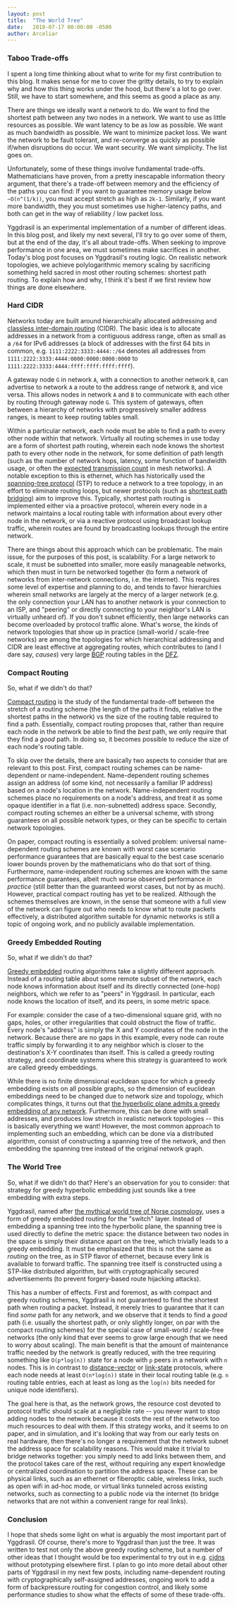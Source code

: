 ```yaml
---
layout: post
title:  "The World Tree"
date:   2018-07-17 00:00:00 -0500
author: Arceliar
---
```


### Taboo Trade-offs

I spent a long time thinking about what to write for my first contribution to this blog.
It makes sense for me to cover the gritty details, to try to explain why and how this thing works under the hood, but there's a lot to go over.
Still, we have to start somewhere, and this seems as good a place as any.

There are things we ideally want a network to do.
We want to find the shortest path between any two nodes in a network.
We want to use as little resources as possible.
We want latency to be as low as possible.
We want as much bandwidth as possible.
We want to minimize packet loss.
We want the network to be fault tolerant, and re-converge as quickly as possible if/when disruptions do occur.
We want security.
We want simplicity.
The list goes on.

Unfortunately, some of these things involve fundamental trade-offs.
Mathematicians have proven, from a pretty inescapable information theory argument, that there's a trade-off between memory and the efficiency of the paths you can find:
If you want to guarantee memory usage below `~O(n^(1/k))`, you must accept stretch as high as `2k-1`.
Similarly, if you want more bandwidth, they you must sometimes use higher-latency paths, and both can get in the way of reliability / low packet loss.

Yggdrasil is an experimental implementation of a number of different ideas.
In this blog post, and likely my next several, I'll try to go over some of them, but at the end of the day, it's all about trade-offs.
When seeking to improve performance in one area, we must sometimes make sacrifices in another.
Today's blog post focuses on Yggdrasil's routing logic.
On realistic network topologies, we achieve polylogarithmic memory scaling by sacrificing something held sacred in most other routing schemes: shortest path routing.
To explain how and why, I think it's best if we first review how things are done elsewhere.

### Hard CIDR

Networks today are built around hierarchically allocated addressing and [classless inter-domain routing](https://en.wikipedia.org/wiki/Classless_Inter-Domain_Routing) (CIDR).
The basic idea is to allocate addresses in a network from a contiguous address range, often as small as a `/64` for IPv6 addresses (a block of addresses with the first 64 bits in common, e.g. `1111:2222:3333:4444::/64` denotes all addresses from `1111:2222:3333:4444:0000:0000:0000:0000` to `1111:2222:3333:4444:ffff:ffff:ffff:ffff`).

A gateway node `G` in network `A`, with a connection to another network `B`, can advertise to network `A` a route to the address range of network `B`, and vice versa.
This allows nodes in network `A` and `B` to communicate with each other by routing through gateway node `G`.
This system of gateways, often between a hierarchy of networks with progressively smaller address ranges, is meant to keep routing tables small.

Within a particular network, each node must be able to find a path to every other node within that network.
Virtually all routing schemes in use today are a form of shortest path routing, wherein each node knows the shortest path to every other node in the network, for some definition of path length (such as the number of network hops, latency, some function of bandwidth usage, or often the [expected transmission count](https://en.wikipedia.org/wiki/Expected_transmission_count) in mesh networks).
A notable exception to this is ethernet, which has historically used the [spanning-tree protocol](https://en.wikipedia.org/wiki/Spanning_Tree_Protocol) (STP) to reduce a network to a tree topology, in an effort to eliminate routing loops, but newer protocols (such as [shortest path bridging](https://en.wikipedia.org/wiki/IEEE_802.1aq)) aim to improve this.
Typically, shortest path routing is implemented either via a proactive protocol, wherein every node in a network maintains a local routing table with information about every other node in the network, or via a reactive protocol using broadcast lookup traffic, wherein routes are found by broadcasting lookups through the entire network.

There are things about this approach which can be problematic.
The main issue, for the purposes of this post, is scalability.
For a large network to scale, it must be subnetted into smaller, more easily manageable networks, which then must in turn be networked together (to form a network of networks from inter-network connections, i.e. the internet).
This requires some level of expertise and planning to do, and tends to favor hierarchies wherein small networks are largely at the mercy of a larger network (e.g. the only connection your LAN has to another network is your connection to an ISP, and "peering" or directly connecting to your neighbor's LAN is virtually unheard of).
If you don't subnet efficiently, then large networks can become overloaded by protocol traffic alone.
What's worse, the kinds of network topologies that show up in practice (small-world / scale-free networks) are among the topologies for which hierarchical addressing and CIDR are least effective at aggregating routes, which contributes to (and I dare say, *causes*) very large [BGP](https://en.wikipedia.org/wiki/Border_Gateway_Protocol) routing tables in the [DFZ](https://en.wikipedia.org/wiki/Default-free_zone).

### Compact Routing

So, what if we didn't do that?

[Compact routing](https://arxiv.org/abs/0708.2309) is the study of the fundamental trade-off between the stretch of a routing scheme (the length of the paths it finds, relative to the shortest paths in the network) vs the size of the routing table required to find a path.
Essentially, compact routing proposes that, rather than require each node in the network be able to find the *best* path, we only require that they find a *good* path.
In doing so, it becomes possible to reduce the size of each node's routing table.

To skip over the details, there are basically two aspects to consider that are relevant to this post.
First, compact routing schemes can be name-dependent or name-independent.
Name-dependent routing schemes assign an address (of some kind, not necessarily a familiar IP address) based on a node's location in the network.
Name-independent routing schemes place no requirements on a node's address, and treat it as some opaque identifier in a flat (i.e. non-subnetted) address space.
Secondly, compact routing schemes an either be a universal scheme, with strong guarantees on all possible network types, or they can be specific to certain network topologies.

On paper, compact routing is essentially a solved problem: universal name-dependent routing schemes are known with worst case scenario performance guarantees that are basically equal to the best case scenario lower bounds proven by the mathematicians who do that sort of thing.
Furthermore, name-independent routing schemes are known with the same performance guarantees, albeit much worse observed performance *in practice* (still better than the guaranteed worst cases, but not by as much).
However, practical compact routing has yet to be realized.
Although the schemes themselves are known, in the sense that someone with a full view of the network can figure out who needs to know what to route packets effectively, a distributed algorithm suitable for dynamic networks is still a topic of ongoing work, and no publicly available implementation.

### Greedy Embedded Routing

So, what if we didn't do that?

[Greedy embedded](https://en.wikipedia.org/wiki/Greedy_embedding) routing algorithms take a slightly different approach.
Instead of a routing table about some remote subset of the network, each node knows information about itself and its directly connected (one-hop) neighbors, which we refer to as "peers" in Yggdrasil.
In particular, each node knows the location of itself, and its peers, in some metric space.

For example: consider the case of a two-dimensional square grid, with no gaps, holes, or other irregularities that could obstruct the flow of traffic.
Every node's "address" is simply the X and Y coordinates of the node in the network.
Because there are no gaps in this example, every node can route traffic simply by forwarding it to any neighbor which is closer to the destination's X-Y coordinates than itself.
This is called a greedy routing strategy, and coordinate systems where this strategy is guaranteed to work are called greedy embeddings.

While there is no finite dimensional euclidean space for which a greedy embedding exists on all possible graphs, so the dimension of euclidean embeddings need to be changed due to network size and topology, which complicates things, it turns out that [the hyperbolic plane admits a greedy embedding of any network](http://www.cs.cornell.edu/~rdk/papers/pgr.pdf).
Furthermore, this can be done with small addresses, and produces low stretch in realistic network topologies -- this is basically everything we want!
However, the most common approach to implementing such an embedding, which can be done via a distributed algorithm, consist of constructing a spanning tree of the network, and then embedding the spanning tree instead of the original network graph.

### The World Tree

So, what if we didn't do that?
Here's an observation for you to consider: that strategy for greedy hyperbolic embedding just sounds like a tree embedding with extra steps.

Yggdrasil, named after [the mythical world tree of Norse cosmology](https://en.wikipedia.org/wiki/Yggdrasil), uses a form of greedy embedded routing for the "switch" layer.
Instead of embedding a spanning tree into the hyperbolic plane, the spanning tree is used directly to define the metric space: the distance between two nodes in the space is simply their distance apart on the tree, which trivially leads to a greedy embedding.
It must be emphasized that this is not the same as *routing* on the tree, as in STP flavor of ethernet, because every link is available to forward traffic.
The spanning tree itself is constructed using a STP-like distributed algorithm, but with cryptographically secured advertisements (to prevent forgery-based route hijacking attacks).

This has a number of effects.
First and foremost, as with compact and greedy routing schemes, Yggdrasil is not guaranteed to find the shortest path when routing a packet.
Instead, it merely tries to guarantee that it can find *some* path for any network, and we observe that it tends to find a *good* path (i.e. usually the shortest path, or only slightly longer, on par with the compact routing schemes) for the special case of small-world / scale-free networks (the only kind that ever seems to grow large enough that we need to worry about scaling).
The main benefit is that the amount of maintenance traffic needed by the network is greatly reduced, with the tree requiring something like `O(p*log(n))` state for a node with `p` peers in a network with `n` nodes.
This is in contrast to [distance-vector](https://en.wikipedia.org/wiki/Distance-vector_routing_protocol) or [link-state](https://en.wikipedia.org/wiki/Link-state_routing_protocol) protocols, where each node needs at least `O(n*log(n))` state in their local routing table (e.g. `n` routing table entries, each at least as long as the `log(n)` bits needed for unique node identifiers).

The goal here is that, as the network grows, the resource cost devoted to protocol traffic should scale at a negligible rate -- you never want to stop adding nodes to the network because it costs the rest of the network too much resources to deal with them.
If this strategy works, and it seems to on paper, and in simulation, and it's looking that way from our early tests on real hardware, then there's no longer a requirement that the network subnet the address space for scalability reasons.
This would make it trivial to bridge networks together: you simply need to add links between them, and the protocol takes care of the rest, without requiring any expert knowledge or centralized coordination to partition the address space.
These can be physical links, such as an ethernet or fiberoptic cable, wireless links, such as open wifi in ad-hoc mode, or virtual links tunneled across existing networks, such as connecting to a public node via the internet (to bridge networks that are not within a convenient range for real links).

### Conclusion

I hope that sheds some light on what is arguably the most important part of Yggdrasil.
Of course, there's more to Yggdrasil than just the tree.
It was written to test not only the above greedy routing scheme, but a number of other ideas that I thought would be too experimental to try out in e.g. [cjdns](https://github.com/cjdelisle/cjdns) without prototyping elsewhere first.
I plan to go into more detail about other parts of Yggdrasil in my next few posts, including name-dependent routing with cryptographically self-assigned addresses, ongoing work to add a form of backpressure routing for congestion control, and likely some performance studies to show what the effects of some of these trade-offs.


